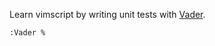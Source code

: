 Learn vimscript by writing unit tests with [Vader](https://github.com/junegunn/vader.vim).

```vim
:Vader %
```
